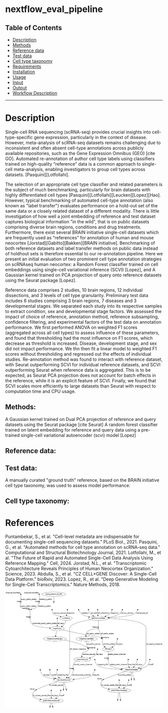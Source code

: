 # nextflow_eval_pipeline

## Table of Contents
- [Description](#description)
- [Methods](#methods)
- [Reference data](#reference)
- [Test data](#test)
- [Cell type taxonomy](#taxonomy)
- [Requirements](#requirements)
- [Installation](#installation)
- [Usage](#usage)
- [Input](#input)
- [Output](#output)
- [Workflow Description](#workflow_description)

---

# Description

Single-cell RNA sequencing (scRNA-seq) provides crucial insights into cell-type-specific gene expression, particularly in the context of disease. However, meta-analysis of scRNA-seq datasets remains challenging due to inconsistent and often absent cell-type annotations across publicly available repositories, such as the Gene Expression Omnibus (GEO) [cite GO]. Automated re-annotation of author cell type labels using classifiers trained on high-quality “reference” data  is a common approach to single-cell meta-analysis, enabling investigators to group cell types across datasets. [Pasquini][Lotfollahi].

The selection of an appropriate cell type classifier and related parameters is the subject of much benchmarking, particularly for brain datasets with highly differentiated cell types [Pasquini][Lotfollahi][Leucken][Lopez][Hao]. However, typical benchmarking of automated cell-type annotation (also known as "label transfer") evaluates performance on a hold-out set of the same data or a closely related dataset of a different modality. There is little investigation of how well a joint embedding of reference and test dataset captures biological information "in the wild", that is on public datasets comprising diverse brain regions, conditions and drug treatments. Furthermore, there exist several BRAIN initiative single-cell datasets which are frequently used as “references” for annotation of human and mouse neocortex [Jorstad][Gabitto][Bakken][BRAIN initiative]. Benchmarking of both reference datasets and label transfer methods on public data instead of holdhout sets is therefore essential to our re-annotation pipeline. Here we present an initial evaluation of two prominent cell type annotation strategies on scRNAseq human neocortex: a Random Forest classifier trained on cell embeddings using single-cell variational inference (SCVI) [Lopez], and A Gaussian kernel trained on PCA projection of query onto reference datasets using the Seurat package [Lopez].

Reference data comprises 2 studies, 10 brain regions, 12 individual dissections, and 3 levels of cell type granularity. Preliminary test data includes 6 studies comprising 3 brain regions, 7 diseases and 3 developmental stages. We separated each study into its respective samples to extract condition, sex and developmental stage factors. We assessed the impact of choice of reference, annotation method, reference subsampling, confidence filtering, and experimental factors of the test data on annotation performance. We first performed ANOVA on weighted F1 scores (aggregated across all cell types) to assess influence of these parameters, and found that thresholding had the most influence on F1 scores, which decrease as threshold is increased. Disease, development stage, and sex did not impact performance. We thn then fit a linear model to weighted F1 scores without thresholding and regressed out the effects of individual studies. Re-annotation method was found to interact with reference dataset, with Seurat outperforming SCVI for individual reference datasets, and SCVI outperforming Seurat when reference data is aggregated. This is to be expected, as Seurat PCA projection does not account for batch effects in the reference, while it is an explicit feature of SCVI. Finally, we found that SCVI scales more efficiently to large datasets than Seurat with respect to computation time and CPU usage.


## Methods:
A Gaussian kernel trained on Dual PCA projection of reference and query datasets using the Seurat package [cite Seurat]
A random forest classifier trained on latent embedding for reference and query data using a pre-trained single-cell variational autoencoder (scvi) model [Lopez]

## Reference data:


## Test data:

A manually curated "ground truth" reference, based on the BRAIN initiative cell type taxonomy, was used to assess model performance:

## Cell type taxonomy:




# References
Puntambekar, S., et al. "Cell-level metadata are indispensable for documenting single-cell sequencing datasets." PLoS Biol., 2021.
Pasquini, G., et al. "Automated methods for cell type annotation on scRNA-seq data." Computational and Structural Biotechnology Journal, 2021.
Lotfollahi, M., et al. "The Future of Rapid and Automated Single-Cell Data Analysis Using Reference Mapping." Cell, 2024.
Jorstad, N.L., et al. "Transcriptomic Cytoarchitecture Reveals Principles of Human Neocortex Organization." Science, 2023.
Abdulla, S., et al. "CZ CELL×GENE Discover: A Single-Cell Data Platform." bioRxiv, 2023.
Lopez, R., et al. "Deep Generative Modeling for Single-Cell Transcriptomics." Nature Methods, 2018.





![workflow DAG](dag.png)

